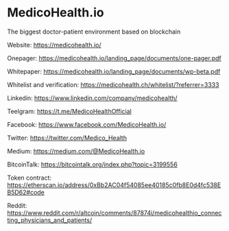 # MedicoHealth.io
The biggest doctor-patient environment based on blockchain

Website: https://medicohealth.io/

Onepager: https://medicohealth.io/landing_page/documents/one-pager.pdf

Whitepaper: https://medicohealth.io/landing_page/documents/wp-beta.pdf

Whitelist and verification: https://medicohealth.ch/whitelist/?referrer=3333

Linkedin: https://www.linkedin.com/company/medicohealth/

Teelgram: https://t.me/MedicoHealthOfficial

Facebook: https://www.facebook.com/MedicoHealth.io/

Twitter: https://twitter.com/Medico_Health

Medium: https://medium.com/@MedicoHealth.io

BitcoinTalk: https://bitcointalk.org/index.php?topic=3199556

Token contract: https://etherscan.io/address/0xBb2AC04f54085ee40185c0fb8E0d4fc538EB5D62#code

Reddit: https://www.reddit.com/r/altcoin/comments/87874i/medicohealthio_connecting_physicians_and_patients/

